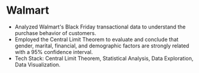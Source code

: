 # Walmart
* Analyzed Walmart's Black Friday transactional data to understand the purchase behavior of customers.
* Employed the Central Limit Theorem to evaluate and conclude that gender, marital, financial, and demographic factors are strongly related with a 95% confidence interval.
* Tech Stack: Central Limit Theorem, Statistical Analysis, Data Exploration, Data Visualization.

